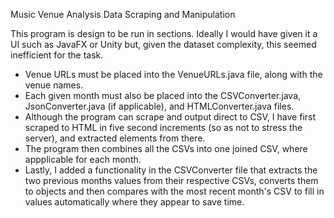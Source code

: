 Music Venue Analysis Data Scraping and Manipulation

This program is design to be run in sections. Ideally I would have given it a UI such as JavaFX or Unity but, given the dataset complexity, this seemed inefficient for the task.

- Venue URLs must be placed into the VenueURLs.java file, along with the venue names.
- Each given month must also be placed into the CSVConverter.java, JsonConverter.java (if applicable), and HTMLConverter.java files.
- Although the program can scrape and output direct to CSV, I have first scraped to HTML in five second increments (so as not to stress the server), and extracted elements from there.
- The program then combines all the CSVs into one joined CSV, where appplicable for each month.
- Lastly, I added a functionality in the CSVConverter file that extracts the two previous months values from their respective CSVs, converts them to objects and then compares with the most recent month's CSV to fill in values automatically where they appear to save time.
